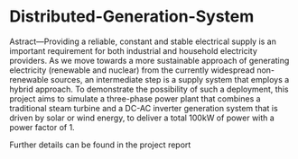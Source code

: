 # Distributed-Generation-System

Astract—Providing a reliable, constant and stable electrical
supply is an important requirement for both industrial and
household electricity providers. As we move towards a more
sustainable approach of generating electricity (renewable and
nuclear) from the currently widespread non-renewable sources,
an intermediate step is a supply system that employs a hybrid
approach. To demonstrate the possibility of such a deployment,
this project aims to simulate a three-phase power plant that
combines a traditional steam turbine and a DC-AC inverter
generation system that is driven by solar or wind energy, to
deliver a total 100kW of power with a power factor of 1.

Further details can be found in the project report
